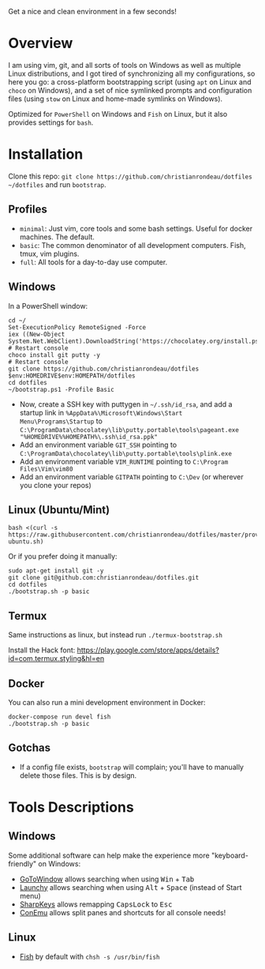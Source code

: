 Get a nice and clean environment in a few seconds!

# Overview

I am using vim, git, and all sorts of tools on Windows as well as multiple Linux distributions, and I got tired of synchronizing all my configurations, so here you go: a cross-platform bootstrapping script (using `apt` on Linux and `choco` on Windows), and a set of nice symlinked prompts and configuration files (using `stow` on Linux and home-made symlinks on Windows).

Optimized for `PowerShell` on Windows and `Fish` on Linux, but it also provides settings for `bash`.

# Installation

Clone this repo: `git clone https://github.com/christianrondeau/dotfiles ~/dotfiles` and run `bootstrap`.

## Profiles

* `minimal`: Just vim, core tools and some bash settings. Useful for docker machines. The default.
* `basic`: The common denominator of all development computers. Fish, tmux, vim plugins.
* `full`: All tools for a day-to-day use computer.

## Windows

In a PowerShell window:

    cd ~/
    Set-ExecutionPolicy RemoteSigned -Force
    iex ((New-Object System.Net.WebClient).DownloadString('https://chocolatey.org/install.ps1'))
    # Restart console
    choco install git putty -y
    # Restart console
    git clone https://github.com/christianrondeau/dotfiles $env:HOMEDRIVE$env:HOMEPATH/dotfiles
    cd dotfiles
    ~/bootstrap.ps1 -Profile Basic
    
* Now, create a SSH key with puttygen in `~/.ssh/id_rsa`, and add a startup link in `%AppData%\Microsoft\Windows\Start Menu\Programs\Startup` to `C:\ProgramData\chocolatey\lib\putty.portable\tools\pageant.exe "%HOMEDRIVE%%HOMEPATH%\.ssh\id_rsa.ppk"`
* Add an environment variable `GIT_SSH` pointing to `C:\ProgramData\chocolatey\lib\putty.portable\tools\plink.exe`
* Add an environment variable `VIM_RUNTIME` pointing to `C:\Program Files\Vim\vim80`
* Add an environment variable `GITPATH` pointing to `C:\Dev` (or wherever you clone your repos)

## Linux (Ubuntu/Mint)

    bash <(curl -s https://raw.githubusercontent.com/christianrondeau/dotfiles/master/provision/provision-ubuntu.sh)

Or if you prefer doing it manually:

    sudo apt-get install git -y
    git clone git@github.com:christianrondeau/dotfiles.git
    cd dotfiles
    ./bootstrap.sh -p basic

## Termux

Same instructions as linux, but instead run `./termux-bootstrap.sh`

Install the Hack font: https://play.google.com/store/apps/details?id=com.termux.styling&hl=en

## Docker

You can also run a mini development environment in Docker:

    docker-compose run devel fish
    ./bootstrap.sh -p basic

## Gotchas

* If a config file exists, `bootstrap` will complain; you'll have to manually delete those files. This is by design.

# Tools Descriptions

## Windows

Some additional software can help make the experience more "keyboard-friendly" on Windows:

* [GoToWindow](https://github.com/christianrondeau/GoToWindow) allows searching when using <kbd>Win</kbd> + <kbd>Tab</kbd>
* [Launchy](https://www.launchy.net/) allows searching when using <kbd>Alt</kbd> + <kbd>Space</kbd> (instead of Start menu)
* [SharpKeys](https://github.com/randyrants/sharpkeys) allows remapping <kbd>CapsLock</kbd> to <kbd>Esc</kbd>
* [ConEmu](https://conemu.github.io/) allows split panes and shortcuts for all console needs!

## Linux

* [Fish](https://fishshell.com/) by default with `chsh -s /usr/bin/fish`
